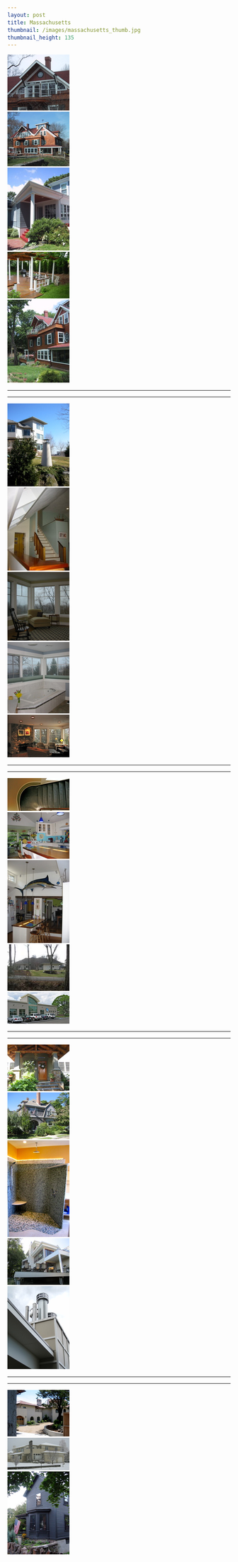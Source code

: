```yaml
---
layout: post
title: Massachusetts
thumbnail: /images/massachusetts_thumb.jpg
thumbnail_height: 135
---
```


<div class="span-4 append-1"><a class="fancybox" data-fancybox-group="group" href="/images/portfolio/massachusetts/1.jpg"><img height="126" alt="Massachusetts" width="140" class="top left item" src="/images/portfolio/massachusetts/1t.jpg"></a></div>
<div class="span-4 append-1"><a class="fancybox" data-fancybox-group="group" href="/images/portfolio/massachusetts/2.jpg"><img height="123" alt="Massachusetts" width="140" class="top left item" src="/images/portfolio/massachusetts/2t.jpg"></a></div>
<div class="span-4 append-1"><a class="fancybox" data-fancybox-group="group" href="/images/portfolio/massachusetts/3.jpg"><img height="187" alt="Massachusetts" width="140" class="top left item" src="/images/portfolio/massachusetts/3t.jpg"></a></div>
<div class="span-4 append-1"><a class="fancybox" data-fancybox-group="group" href="/images/portfolio/massachusetts/23.jpg"><img height="105" alt="Massachusetts" width="140" class="top left item" src="/images/portfolio/massachusetts/23t.jpg"></a></div>
<div class="span-4 last"><a class="fancybox" data-fancybox-group="group" href="/images/portfolio/massachusetts/4.jpg"><img height="187" alt="Massachusetts" width="140" class="top left item" src="/images/portfolio/massachusetts/4t.jpg"></a></div>

<hr class="space" />
<hr class="space" />

<div class="span-4 append-1"><a class="fancybox" data-fancybox-group="group" href="/images/portfolio/massachusetts/5.jpg"><img height="187" alt="Massachusetts" width="140" class="top left item" src="/images/portfolio/massachusetts/5t.jpg"></a></div>
<div class="span-4 append-1"><a class="fancybox" data-fancybox-group="group" href="/images/portfolio/massachusetts/6.jpg"><img height="187" alt="Massachusetts" width="140" class="top left item" src="/images/portfolio/massachusetts/6t.jpg"></a></div>
<div class="span-4 append-1"><a class="fancybox" data-fancybox-group="group" href="/images/portfolio/massachusetts/7.jpg"><img height="155" alt="Massachusetts" width="140" class="top left item" src="/images/portfolio/massachusetts/7t.jpg"></a></div>
<div class="span-4 append-1"><a class="fancybox" data-fancybox-group="group" href="/images/portfolio/massachusetts/8.jpg"><img height="161" alt="Massachusetts" width="140" class="top left item" src="/images/portfolio/massachusetts/8t.jpg"></a></div>
<div class="span-4 last"><a class="fancybox" data-fancybox-group="group" href="/images/portfolio/massachusetts/9.jpg"><img height="96" alt="Massachusetts" width="140" class="top left item" src="/images/portfolio/massachusetts/9t.jpg"></a></div>

<hr class="space" />
<hr class="space" />

<div class="span-4 append-1"><a class="fancybox" data-fancybox-group="group" href="/images/portfolio/massachusetts/10.jpg"><img height="74" alt="Massachusetts" width="140" class="top left item" src="/images/portfolio/massachusetts/10t.jpg"></a></div>
<div class="span-4 append-1"><a class="fancybox" data-fancybox-group="group" href="/images/portfolio/massachusetts/11.jpg"><img height="105" alt="Massachusetts" width="140" class="top left item" src="/images/portfolio/massachusetts/11t.jpg"></a></div>
<div class="span-4 append-1"><a class="fancybox" data-fancybox-group="group" href="/images/portfolio/massachusetts/12.jpg"><img height="187" alt="Massachusetts" width="140" class="top left item" src="/images/portfolio/massachusetts/12t.jpg"></a></div>
<div class="span-4 append-1"><a class="fancybox" data-fancybox-group="group" href="/images/portfolio/massachusetts/13.jpg"><img height="105" alt="Massachusetts" width="140" class="top left item" src="/images/portfolio/massachusetts/13t.jpg"></a></div>
<div class="span-4 last"><a class="fancybox" data-fancybox-group="group" href="/images/portfolio/massachusetts/14.jpg"><img height="71" alt="Massachusetts" width="140" class="top left item" src="/images/portfolio/massachusetts/14t.jpg"></a></div>

<hr class="space" />
<hr class="space" />

<div class="span-4 append-1"><a class="fancybox" data-fancybox-group="group" href="/images/portfolio/massachusetts/15.jpg"><img height="105" alt="Massachusetts" width="140" class="top left item" src="/images/portfolio/massachusetts/15t.jpg"></a></div>
<div class="span-4 append-1"><a class="fancybox" data-fancybox-group="group" href="/images/portfolio/massachusetts/16.jpg"><img height="105" alt="Massachusetts" width="140" class="top left item" src="/images/portfolio/massachusetts/16t.jpg"></a></div>
<div class="span-4 append-1"><a class="fancybox" data-fancybox-group="group" href="/images/portfolio/massachusetts/17.jpg"><img height="218" alt="Massachusetts" width="140" class="top left item" src="/images/portfolio/massachusetts/17t.jpg"></a></div>
<div class="span-4 append-1"><a class="fancybox" data-fancybox-group="group" href="/images/portfolio/massachusetts/18.jpg"><img height="105" alt="Massachusetts" width="140" class="top left item" src="/images/portfolio/massachusetts/18t.jpg"></a></div>
<div class="span-4 last"><a class="fancybox" data-fancybox-group="group" href="/images/portfolio/massachusetts/19.jpg"><img height="187" alt="Massachusetts" width="140" class="top left item" src="/images/portfolio/massachusetts/19t.jpg"></a></div>

<hr class="space" />
<hr class="space" />

<div class="span-4 append-1"><a class="fancybox" data-fancybox-group="group" href="/images/portfolio/massachusetts/20.jpg"><img height="105" alt="Massachusetts" width="140" class="top left item" src="/images/portfolio/massachusetts/20t.jpg"></a></div>
<div class="span-4 append-1"><a class="fancybox" data-fancybox-group="group" href="/images/portfolio/massachusetts/21.jpg"><img height="73" alt="Massachusetts" width="140" class="top left item" src="/images/portfolio/massachusetts/21t.jpg"></a></div>
<div class="span-4 append-1"><a class="fancybox" data-fancybox-group="group" href="/images/portfolio/massachusetts/22.jpg"><img height="187" alt="Massachusetts" width="140" class="top left item" src="/images/portfolio/massachusetts/22t.jpg"></a></div>

